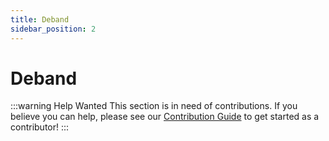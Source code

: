 ```yaml
---
title: Deband
sidebar_position: 2
---
```


# Deband

:::warning Help Wanted
This section is in need of contributions. If you believe you can help, please see our [Contribution Guide](../docs/contribution-guide.md) to get started as a contributor!
:::